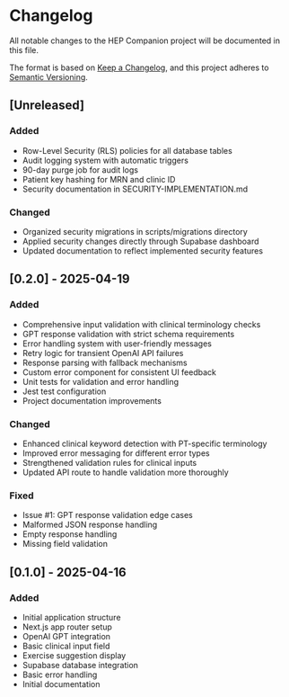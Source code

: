# Changelog

All notable changes to the HEP Companion project will be documented in this file.

The format is based on [Keep a Changelog](https://keepachangelog.com/en/1.0.0/),
and this project adheres to [Semantic Versioning](https://semver.org/spec/v2.0.0.html).

## [Unreleased]

### Added
- Row-Level Security (RLS) policies for all database tables
- Audit logging system with automatic triggers
- 90-day purge job for audit logs
- Patient key hashing for MRN and clinic ID
- Security documentation in SECURITY-IMPLEMENTATION.md

### Changed
- Organized security migrations in scripts/migrations directory
- Applied security changes directly through Supabase dashboard
- Updated documentation to reflect implemented security features

## [0.2.0] - 2025-04-19

### Added
- Comprehensive input validation with clinical terminology checks
- GPT response validation with strict schema requirements
- Error handling system with user-friendly messages
- Retry logic for transient OpenAI API failures
- Response parsing with fallback mechanisms
- Custom error component for consistent UI feedback
- Unit tests for validation and error handling
- Jest test configuration
- Project documentation improvements

### Changed
- Enhanced clinical keyword detection with PT-specific terminology
- Improved error messaging for different error types
- Strengthened validation rules for clinical inputs
- Updated API route to handle validation more thoroughly

### Fixed
- Issue #1: GPT response validation edge cases
- Malformed JSON response handling
- Empty response handling
- Missing field validation

## [0.1.0] - 2025-04-16

### Added
- Initial application structure
- Next.js app router setup
- OpenAI GPT integration
- Basic clinical input field
- Exercise suggestion display
- Supabase database integration
- Basic error handling
- Initial documentation 